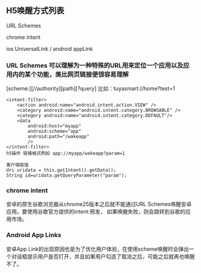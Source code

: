 ## H5唤醒方式列表
URL Schemes

chrome intent

ios UniversalLink / android appLink

### URL Schemes 可以理解为一种特殊的URL用来定位一个应用以及应用内的某个功能，类比网页链接便很容易理解
[scheme:][//authority][path][?query] 比如：tuyasmart://home?test=1
```
<intent-filter>
    <action android:name="android.intent.action.VIEW" />
    <category android:name="android.intent.category.BROWSABLE" />
    <category android:name="android.intent.category.DEFAULT"/>
    <data
        android:host="myapp"
        android:scheme="app"
        android:path="/wakeapp"
        />
</intent-filter>
h5操作 链接格式例如 app://myapp/wakeapp?param=1
 
客户端取值
Uri uridata = this.getIntent().getData();
String id=uridata.getQueryParameter("param");
```

### chrome intent
安卓的原生谷歌浏览器从chrome25版本之后就不能通过URL Schemes唤醒安卓应用。要使用谷歌官方提供的intent:预发， 如果唤醒失败，则会跳转到谷歌的应用市场。

### Android App Links
安卓App Link的出现原因也是为了优化用户体验，在使用scheme唤醒时会弹出一个对话框提示用户是否打开，并且如果用户勾选了取消之后，可能之后就再也唤醒不了。
